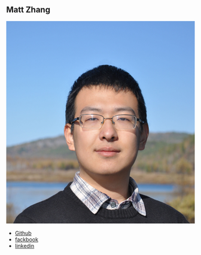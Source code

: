 Matt Zhang
----------------

![](photos/matt-zhang.jpg)

* [Github](https://github.com/Matt-Zhang)
* [fackbook](https://www.facebook.com/profile.php?id=100010017820845)
* [linkedin](https://www.linkedin.com/profile/view?id=AAIAAAvH7i4BjYw9NCSpMcvWD1Aarni3xpl9zFk&trk=nav_responsive_tab_profile)

